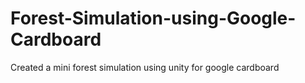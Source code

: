 # Forest-Simulation-using-Google-Cardboard
Created a mini forest simulation using unity for google cardboard
